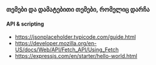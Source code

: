 ### თემები და დამატებითი თემები, რომელიც დარჩა

#### API & scripting

- <https://jsonplaceholder.typicode.com/guide.html>
- <https://developer.mozilla.org/en-US/docs/Web/API/Fetch_API/Using_Fetch>
- <https://expressjs.com/en/starter/hello-world.html>